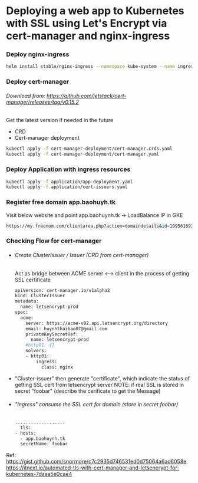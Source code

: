 # Deploying a web app to Kubernetes with SSL using Let's Encrypt via cert-manager and nginx-ingress

### Deploy nginx-ingress
```sh
helm install stable/nginx-ingress --namespace kube-system --name ingress --set rbac.create=true
```


### Deploy cert-manager

###### Download from: https://github.com/jetstack/cert-manager/releases/tag/v0.15.2
Get the latest version if needed in the future
- CRD
- Cert-manager deployment
```sh
kubectl apply -f cert-manager-deployment/cert-manager.crds.yaml
kubectl apply -f cert-manager-deployment/cert-manager.yaml
```

### Deploy Application with ingress resources
```sh
kubectl apply -f application/app-deployment.yaml
kubectl apply -f application/cert-issuers.yaml
```

### Register free domain app.baohuyh.tk
Visit below website and point app.baohuynh.tk -> LoadBalance IP in GKE
```sh
https://my.freenom.com/clientarea.php?action=domaindetails&id=1095616933
```

### Checking Flow for cert-manager
- ###### Create ClusterIssuer / Issuer (CRD from cert-manager)
  
  Act as bridge between ACME server <--> client in the process of getting SSL certificate
   ```sh
   apiVersion: cert-manager.io/v1alpha2
   kind: ClusterIssuer
   metadata:
     name: letsencrypt-prod
   spec:
     acme:
       server: https://acme-v02.api.letsencrypt.org/directory
       email: huynhthaibao07@gmail.com
       privateKeySecretRef:
         name: letsencrypt-prod
       #http01: {}
       solvers:
       - http01:
           ingress:
             class: nginx
   ```   
- "Cluster-issuer" then generate "certificate", which indicate the status of getting SSL cert from letsencrypt server
  NOTE: if real SSL is stored in secret "foobar" (describe the cerificate to get the Message)
- ###### "Ingress" consume the SSL cert for domain (store in secret foobar)

  ```sh
  ...................
    tls:
  - hosts:
    - app.baohuynh.tk
    secretName: foobar
  ```


Ref: https://gist.github.com/snormore/c7c2935d746531ed0d75064a6ad6058e
     https://itnext.io/automated-tls-with-cert-manager-and-letsencrypt-for-kubernetes-7daaa5e0cae4
